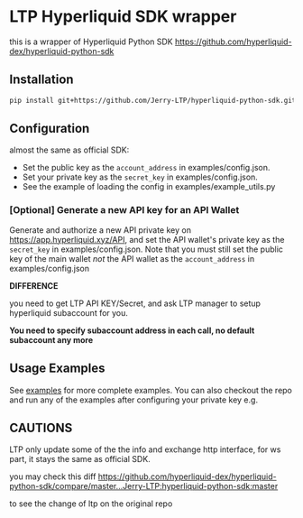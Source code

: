 # LTP Hyperliquid SDK wrapper

this is a wrapper of Hyperliquid Python SDK https://github.com/hyperliquid-dex/hyperliquid-python-sdk

## Installation
```bash
pip install git+https://github.com/Jerry-LTP/hyperliquid-python-sdk.git
```
## Configuration 

almost the same as official SDK:

- Set the public key as the `account_address` in examples/config.json.
- Set your private key as the `secret_key` in examples/config.json.
- See the example of loading the config in examples/example_utils.py
### [Optional] Generate a new API key for an API Wallet
Generate and authorize a new API private key on https://app.hyperliquid.xyz/API, and set the API wallet's private key as the `secret_key` in examples/config.json. Note that you must still set the public key of the main wallet *not* the API wallet as the `account_address` in examples/config.json

**DIFFERENCE**

you need to get LTP API KEY/Secret, and ask LTP manager to setup hyperliquid subaccount for you.

**You need to specify subaccount address in each call, no default subaccount any more**



## Usage Examples

See [examples](examples) for more complete examples. You can also checkout the repo and run any of the examples after configuring your private key e.g. 

## CAUTIONS

LTP only update some of the the info and exchange http interface, for ws part, it stays the same as official SDK.

you may check this diff 
https://github.com/hyperliquid-dex/hyperliquid-python-sdk/compare/master...Jerry-LTP:hyperliquid-python-sdk:master

to see the change of ltp on the original repo